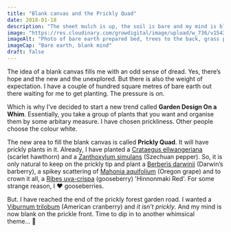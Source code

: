 ```yaml
---
title: "Blank canvas and the Prickly Quad"
date: 2018-01-18
description: "The sheet mulch is up, the soil is bare and my mind is blank"
image: "https://res.cloudinary.com/growdigital/image/upload/w_736/v1543873332/prickly-quad-39763874211.jpg"
imageAlt: "Photo of bare earth prepared bed, trees to the back, grass path to the front"
imageCap: "Bare earth, blank mind"
draft: false
---
```


The idea of a blank canvas fills me with an odd sense of dread. Yes, there’s hope and the new and the unexplored. But there is also the weight of expectation. I have a couple of hundred square metres of bare earth out there waiting for me to get planting. The pressure is on.

Which is why I’ve decided to start a new trend called **Garden Design On a Whim**. Essentially, you take a group of plants that you want and organise them by some arbitary measure. I have chosen prickliness. Other people choose the colour white.

The new area to fill the blank canvas is called **Prickly Quad**. It will have prickly plants in it. Already, I have planted a [Crataegus ellwangeriana](http://www.pfaf.org/user/Plant.aspx?LatinName=Crataegus+ellwangeriana) (scarlet hawthorn) and a [Zanthoxylum simulans](http://pfaf.org/user/Plant.aspx?LatinName=Zanthoxylum+simulans) (Szechuan pepper). So, it is only natural to keep on the prickly tip and plant a [Berberis darwinii](http://www.pfaf.org/user/plant.aspx?LatinName=Berberis+darwinii) (Darwin’s barberry), a spikey scattering of [Mahonia aquifolium](http://www.pfaf.org/user/Plant.aspx?LatinName=Mahonia+aquifolium) (Oregon grape) and to crown it all, a [Ribes uva-crispa](http://www.pfaf.org/user/Plant.aspx?LatinName=Ribes+uva-crispa) (gooseberry) 'Hinnonmaki Red'. For some strange reason, I ❤️ gooseberries.

But. I have reached the end of the prickly forest garden road. I wanted a [Viburnum trilobum](http://pfaf.org/user/Plant.aspx?LatinName=Viburnum+trilobum) (American cranberry) and _it isn’t prickly_. And my mind is now blank on the prickle front. Time to dip in to another whimsical theme… 🙂
